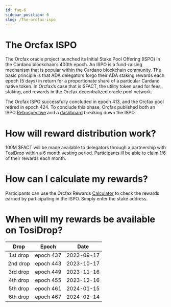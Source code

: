 ```yaml
---
id: faq-6
sidebar_position: 6
slug: /The-orcfax-ispo
---
```


# The Orcfax ISPO

The Orcfax oracle project launched its Initial Stake Pool Offering (ISPO) in the
Cardano blockchain’s 400th epoch. An ISPO is a fund-raising mechanism that is
popular within the Cardano blockchain community. The basic principle is that ADA
delegators forgo their ADA staking rewards each epoch (5 days) in return for a
proportionate share of a particular Cardano native token. In Orcfax’s case that
is $FACT, the utility token used for fees, staking, and rewards in the Orcfax
decentralized oracle pool network.

The Orcfax ISPO successfully concluded in epoch 413, and the Orcfax pool retired
in epoch 424. To conclude this phase, Orcfax published both an ISPO
[Retrospective](/img/2023-07-07--Orcfax-ISPO-reflection.pdf) and a
[dashboard](https://public.tableau.com/app/profile/christian.koch3382/viz/OrcfaxISPO--Vis/OrcfaxISPOBreakdown) breaking down the ISPO.

# How will reward distribution work?

100M $FACT will be made available to delegators through a partnership with
TosiDrop within a 6 month vesting period. Participants ill be able to claim 1/6
of their rewards each month.

# How can I calculate my rewards?

Participants can use the Orcfax Rewards [Calculator](https://rewards.orcfax.io/)
to check the rewards earned by participating in the ISPO. Simply enter the stake
address.

# When will my rewards be available on TosiDrop?

| Drop | Epoch | Date |
|     :---:    |     :---:     |     :---:      |
| 1st drop     | epoch 437     | 2023-09-17     |
| 2nd drop     | epoch 443     | 2023-10-17     |
| 3rd drop     | epoch 449     | 2023-11-16     |
| 4th drop     | epoch 455     | 2023-12-16     |
| 5th drop     | epoch 461     | 2024-01-15     |
| 6th drop     | epoch 467     | 2024-02-14     |

